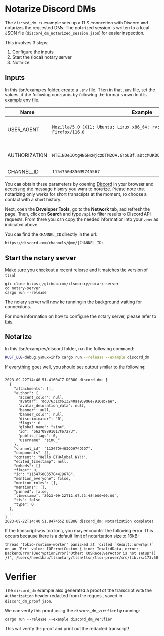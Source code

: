 # Notarize Discord DMs

The `discord_dm.rs` example sets up a TLS connection with Discord and notarizes the requested DMs. The notarized session is written to a local JSON file (`discord_dm_notarized_session.json`) for easier inspection.

This involves 3 steps:
1. Configure the inputs
2. Start the (local) notary server
3. Notarize

## Inputs

In this tlsn/examples folder, create a `.env` file.
Then in that `.env` file, set the values of the following constants by following the format shown in this [example env file](./.env.example).

| Name            | Example                                                 | Location      |
| --------------- | ------------------------------------------------------- |---------------------------------------------------------------------------------- |
| USER_AGENT | `Mozilla/5.0 (X11; Ubuntu; Linux x86_64; rv:109.0) Gecko/20100101 Firefox/116.0` | Look for `User-Agent` in a request headers | 
| AUTHORIZATION    | `MTE1NDe1Otg4N6NxNjczOTM2OA.GYbUBf.aDtcMUKDOmg6C2kxxFtlFSN1pgdMMBtpHgBBEs` | Look for `Authorization` in a request headers |   
| CHANNEL_ID      | `1154750485639745567` | URL  |    

You can obtain these parameters by opening [Discord](https://discord.com/channels/@me) in your browser and accessing the message history you want to notarize. Please note that notarizing only works for short transcripts at the moment, so choose a contact with a short history.

Next, open the **Developer Tools**, go to the **Network** tab, and refresh the page. Then, click on **Search** and type `/api` to filter results to Discord API requests. From there you can copy the needed information into your `.env` as indicated above.

You can find the `CHANNEL_ID` directly in the url:

`https://discord.com/channels/@me/{CHANNEL_ID)`

## Start the notary server

Make sure you checkout a recent release and it matches the version of `tlsn`!

```
git clone https://github.com/tlsnotary/notary-server
cd notary-server
cargo run --release
```

The notary server will now be running in the background waiting for connections.

For more information on how to configure the notary server, please refer to [this](https://github.com/tlsnotary/notary-server#running-the-server).

## Notarize

In this tlsn/examples/discord folder, run the following command:

```sh
RUST_LOG=debug,yamux=info cargo run --release --example discord_dm
```

If everything goes well, you should see output similar to the following:

```log
..
2023-09-22T14:40:51.416047Z DEBUG discord_dm: [
  {
    "attachments": [],
    "author": {
      "accent_color": null,
      "avatar": "dd07631c9613240aa969d6e7916eb7ae",
      "avatar_decoration_data": null,
      "banner": null,
      "banner_color": null,
      "discriminator": "0",
      "flags": 0,
      "global_name": "sinu",
      "id": "662709891017867273",
      "public_flags": 0,
      "username": "sinu_"
    },
    "channel_id": "1154750485639745567",
    "components": [],
    "content": "Hello ETHGlobal NY!!",
    "edited_timestamp": null,
    "embeds": [],
    "flags": 0,
    "id": "1154750835784429678",
    "mention_everyone": false,
    "mention_roles": [],
    "mentions": [],
    "pinned": false,
    "timestamp": "2023-09-22T12:07:33.484000+00:00",
    "tts": false,
    "type": 0
  },
  ..
]
2023-09-22T14:40:51.847455Z DEBUG discord_dm: Notarization complete!
```

If the transcript was too long, you may encounter the following error. This occurs because there is a default limit of notarization size to 16kB:

```
thread 'tokio-runtime-worker' panicked at 'called `Result::unwrap()` on an `Err` value: IOError(Custom { kind: InvalidData, error: BackendError(DecryptionError("Other: KOSReceiverActor is not setup")) })', /Users/heeckhau/tlsnotary/tlsn/tlsn/tlsn-prover/src/lib.rs:173:50
```

# Verifier

The `discord_dm` example also generated a proof of the transcript with the `Authorization` header redacted from the request, saved in `discord_dm_proof.json`.

We can verify this proof using the `discord_dm_verifier` by running:

```
cargo run --release --example discord_dm_verifier
```

This will verify the proof and print out the redacted transcript!
